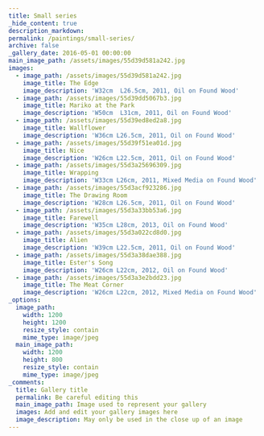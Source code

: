 ```yaml
---
title: Small series
_hide_content: true
description_markdown:
permalink: /paintings/small-series/
archive: false
_gallery_date: 2016-05-01 00:00:00
main_image_path: /assets/images/55d39d581a242.jpg
images:
  - image_path: /assets/images/55d39d581a242.jpg
    image_title: The Edge
    image_description: 'W32cm  L26.5cm, 2011, Oil on Found Wood'
  - image_path: /assets/images/55d39dd5067b3.jpg
    image_title: Mariko at the Park
    image_description: 'W50cm  L31cm, 2011, Oil on Found Wood'
  - image_path: /assets/images/55d39ed8ed2a8.jpg
    image_title: Wallflower
    image_description: 'W36cm L26.5cm, 2011, Oil on Found Wood'
  - image_path: /assets/images/55d39f51ea01d.jpg
    image_title: Nice
    image_description: 'W26cm L22.5cm, 2011, Oil on Found Wood'
  - image_path: /assets/images/55d3a25696309.jpg
    image_title: Wrapping
    image_description: 'W33cm L26cm, 2011, Mixed Media on Found Wood'
  - image_path: /assets/images/55d3acf923286.jpg
    image_title: The Drawing Room
    image_description: 'W28cm L26.5cm, 2011, Oil on Found Wood'
  - image_path: /assets/images/55d3a33bb53a6.jpg
    image_title: Farewell
    image_description: 'W35cm L28cm, 2013, Oil on Found Wood'
  - image_path: /assets/images/55d3a022cd8d0.jpg
    image_title: Alien
    image_description: 'W39cm L22.5cm, 2011, Oil on Found Wood'
  - image_path: /assets/images/55d3a38dae388.jpg
    image_title: Ester's Song
    image_description: 'W26cm L22cm, 2012, Oil on Found Wood'
  - image_path: /assets/images/55d3a3e2bdd23.jpg
    image_title: The Meat Corner
    image_description: 'W26cm L22cm, 2012, Mixed Media on Found Wood'
_options:
  image_path:
    width: 1200
    height: 1200
    resize_style: contain
    mime_type: image/jpeg
  main_image_path:
    width: 1200
    height: 800
    resize_style: contain
    mime_type: image/jpeg
_comments:
  title: Gallery title
  permalink: Be careful editing this
  main_image_path: Image used to represent your gallery
  images: Add and edit your gallery images here
  image_description: May only be used in the close up of an image
---
```



